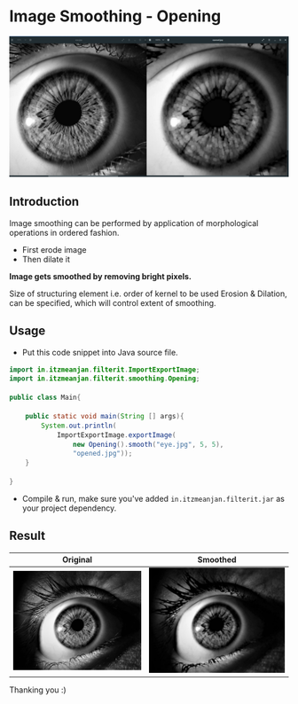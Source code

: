 # Image Smoothing - Opening

![opening](../examples/zoomedIntoResultOfOpening.png)

## Introduction

Image smoothing can be performed by application of morphological operations in ordered fashion.

- First erode image
- Then dilate it

**Image gets smoothed by removing bright pixels.**

Size of structuring element i.e. order of kernel to be used Erosion & Dilation,
can be specified, which will control extent of smoothing.

## Usage

- Put this code snippet into Java source file.

```java
import in.itzmeanjan.filterit.ImportExportImage;
import in.itzmeanjan.filterit.smoothing.Opening;

public class Main{

	public static void main(String [] args){
		System.out.println(
            ImportExportImage.exportImage(
                new Opening().smooth("eye.jpg", 5, 5), 
                "opened.jpg"));
	}

}
```

- Compile & run, make sure you've added `in.itzmeanjan.filterit.jar` as your project dependency.

## Result

Original | Smoothed
--- | ---
![eye](../examples/eye.jpg) | ![opened](../examples/opened.jpg)

Thanking you :)
